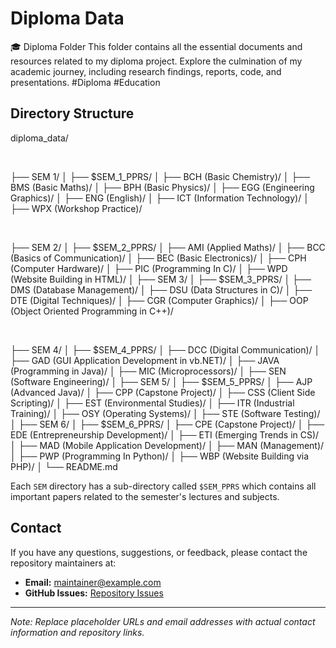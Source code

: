 # Diploma Data
🎓 Diploma Folder This folder contains all the essential documents and resources related to my diploma project. Explore the culmination of my academic journey, including research findings, reports, code, and presentations. #Diploma #Education

## Directory Structure

diploma_data/

<br>

├── SEM 1/
│ ├── $SEM_1_PPRS/
│ ├── BCH (Basic Chemistry)/
│ ├── BMS (Basic Maths)/
│ ├── BPH (Basic Physics)/
│ ├── EGG (Engineering Graphics)/
│ ├── ENG (English)/
│ ├── ICT (Information Technology)/
│ ├── WPX (Workshop Practice)/

<br>

├── SEM 2/
│ ├── $SEM_2_PPRS/
│ ├── AMI (Applied Maths)/
│ ├── BCC (Basics of Communication)/
│ ├── BEC (Basic Electronics)/
│ ├── CPH (Computer Hardware)/
│ ├── PIC (Programming In C)/
│ ├── WPD (Website Building in HTML)/
│
├── SEM 3/
│ ├── $SEM_3_PPRS/
│ ├── DMS (Database Management)/
│ ├── DSU (Data Structures in C)/
│ ├── DTE (Digital Techniques)/
│ ├── CGR (Computer Graphics)/
│ ├── OOP (Object Oriented Programming in C++)/

<br>

├── SEM 4/
│ ├── $SEM_4_PPRS/
│ ├── DCC (Digital Communication)/
│ ├── GAD (GUI Application Development in vb.NET)/
│ ├── JAVA (Programming in Java)/
│ ├── MIC (Microprocessors)/
│ ├── SEN (Software Engineering)/
│
├── SEM 5/
│ ├── $SEM_5_PPRS/
│ ├── AJP (Advanced Java)/
│ ├── CPP (Capstone Project)/
│ ├── CSS (Client Side Scripting)/
│ ├── EST (Environmental Studies)/
│ ├── ITR (Industrial Training)/
│ ├── OSY (Operating Systems)/
│ ├── STE (Software Testing)/
│
├── SEM 6/
│ ├── $SEM_6_PPRS/
│ ├── CPE (Capstone Project)/
│ ├── EDE (Entrepreneurship Development)/
│ ├── ETI (Emerging Trends in CS)/
│ ├── MAD (Mobile Application Development)/
│ ├── MAN (Management)/
│ ├── PWP (Programming In Python)/
│ ├── WBP (Website Building via PHP)/
│
└── README.md


Each `SEM` directory has a sub-directory called `$SEM_PPRS` which contains all important papers related to the semester's lectures and subjects.

## Contact

If you have any questions, suggestions, or feedback, please contact the repository maintainers at:

- **Email:** maintainer@example.com
- **GitHub Issues:** [Repository Issues](https://github.com/yourusername/diploma-data-repository/issues)

---

*Note: Replace placeholder URLs and email addresses with actual contact information and repository links.*
